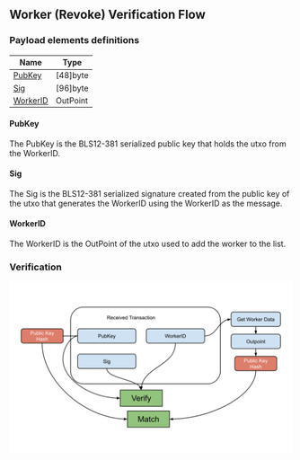 Worker (Revoke) Verification Flow
--------------

### Payload elements definitions

Name | Type 
--- | --- 
[PubKey](#pubkey) | [48]byte 
[Sig](#sig) | [96]byte 
[WorkerID](#workerid) | OutPoint 

#### PubKey

The PubKey is the BLS12-381 serialized public key that holds the utxo from the WorkerID.

#### Sig

The Sig is the BLS12-381 serialized signature created from the public key of the utxo that generates the WorkerID using the WorkerID as the message.

#### WorkerID

The WorkerID is the OutPoint of the utxo used to add the worker to the list.

### Verification

[![alt](../img/worker/worker-delete.svg)](../img/worker/worker-delete.svg?raw=true&sanitize=true)
